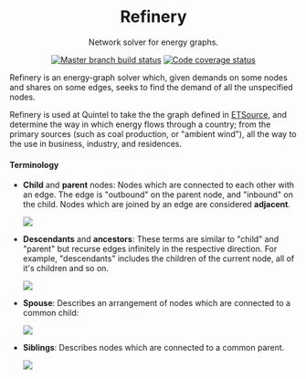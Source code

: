 <h1 align="center">Refinery</h1>
<p align="center">Network solver for energy graphs.</p>

<p align="center">
  <a href="https://travis-ci.org/quintel/refinery"><img alt="Master branch build status" src="https://img.shields.io/travis/quintel/refinery/master.svg" /></a>
  <a href="https://codecov.io/gh/quintel/refinery"><img alt="Code coverage status" src="https://img.shields.io/codecov/c/github/quintel/refinery/master.svg" /></a>
</p>

Refinery is an energy-graph solver which, given demands on some nodes and
shares on some edges, seeks to find the demand of all the unspecified nodes.

Refinery is used at Quintel to take the the graph defined in
[ETSource][etsource], and determine the way in which energy flows through a
country; from the primary sources (such as coal production, or "ambient wind"),
all the way to the use in business, industry, and residences.

#### Terminology

* **Child** and **parent** nodes: Nodes which are connected to each other with
  an edge. The edge is "outbound" on the parent node, and "inbound" on the
  child. Nodes which are joined by an edge are considered **adjacent**.

  ![](https://dl.dropbox.com/sh/dr9ui09l5s2kgrt/8EMlQNebWz/parent-child.png)

* **Descendants** and **ancestors**: These terms are similar to "child" and
  "parent" but recurse edges infinitely in the respective direction. For
  example, "descendants" includes the children of the current node, all of
  it's children and so on.

  ![](https://dl.dropbox.com/sh/dr9ui09l5s2kgrt/n6gWN6GZJ0/ancestor-descendant.png)

* **Spouse**: Describes an arrangement of nodes which are connected to a
  common child:

  ![](https://dl.dropbox.com/sh/dr9ui09l5s2kgrt/hQIRCq0V0z/spouse.png)

* **Siblings**: Describes nodes which are connected to a common parent.

  ![](https://dl.dropbox.com/sh/dr9ui09l5s2kgrt/SEYBOLGAMz/sibling.png)

[etsource]: https://github.com/quintel/etsource
[atlas]:    https://github.com/quintel/atlas
